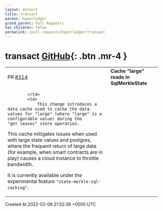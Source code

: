 ```yaml
---
layout: default
title: transact
parent: Hyperledger
grand_parent: Pull Requests
has_children: false
permalink: /pull-requests/hyperledger/transact
---
```


# transact <span class="fs-3 right-align">[GitHub](https://github.com/hyperledger/transact){: .btn .mr-4 }</span>


<div>
    <table>
        <tr>
            <td>
                PR <a href="https://github.com/hyperledger/transact/pull/314" class=".btn">#314</a>
            </td>
            <td>
                <b>
                    Cache "large" reads in SqlMerkleState
                </b>
            </td>
        </tr>
        <tr>
            <td>
                
            </td>
            <td>
                This change introduces a data cache used to cache the data values for "large" (where "large" is a configurable value) during the "get_leaves" store operation.

This cache mitigates issues when used with large state values and postgres, where the frequent return of large data (for example, when smart contracts are in play) causes a cloud instance to throttle bandwidth.

It is currently available under the experimental feature `"state-merkle-sql-caching"`.
            </td>
        </tr>
    </table>
    <div class="right-align">
        Created At 2022-02-08 21:52:39 +0000 UTC
    </div>
</div>

